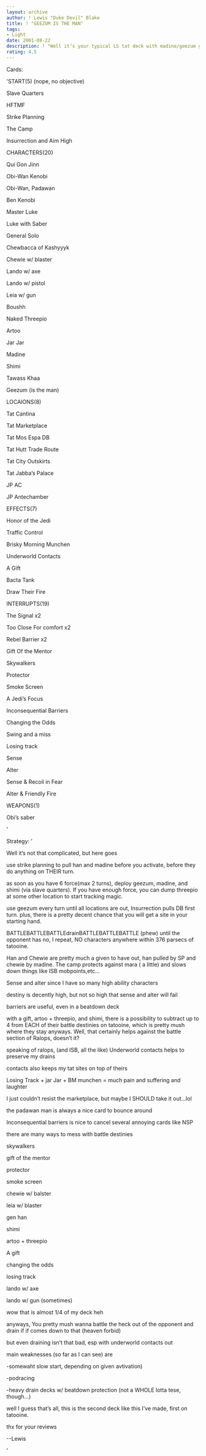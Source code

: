 ```yaml
---
layout: archive
author: ! Lewis "Duke Devil" Blake
title: ! "GEEZUM IS THE MAN"
tags:
- Light
date: 2001-08-22
description: ! "Well it’s your typical LS tat deck with madine/geezum going to pull all sites from the deck.  For those of you who aren’t good at math, that equals a lot of activation."
rating: 4.5
---
```

Cards: 

'START(5) (nope, no objective)

Slave Quarters

HFTMF

Strike Planning

The Camp

Insurrection and Aim High


CHARACTERS(20)

Qui Gon Jinn 

Obi-Wan Kenobi

Obi-Wan, Padawan

Ben Kenobi

Master Luke

Luke with Saber

General Solo

Chewbacca of Kashyyyk

Chewie w/ blaster

Lando w/ axe

Lando w/ pistol

Leia w/ gun

Boushh

Naked Threepio

Artoo

Jar Jar

Madine

Shimi 

Tawass Khaa

Geezum (is the man)


LOCAIONS(8)

Tat Cantina

Tat Marketplace

Tat Mos Espa DB

Tat Hutt Trade Route

Tat City Outskirts

Tat Jabba’s Palace

JP AC

JP Antechamber


EFFECTS(7)

Honor of the Jedi

Traffic Control

Brisky Morning Munchen

Underworld Contacts

A Gift

Bacta Tank

Draw Their Fire


INTERRUPTS(19)

The Signal x2

Too Close For comfort x2

Rebel Barrier x2

Gift Of the Mentor

Skywalkers

Protector

Smoke Screen

A Jedi’s Focus

Inconsequential Barriers

Changing the Odds

Swing and a miss

Losing track

Sense 

Alter

Sense & Recoil in Fear

Alter & Friendly Fire


WEAPONS(1)

Obi’s saber

'

Strategy: '

Well it’s not that complicated, but here goes


use strike planning to pull han and madine before you activate, before they do anything on THEIR turn.

as soon as you have 6 force(max 2 turns), deploy geezum, madine, and shimi (via slave quarters).  If you have enough force, you can dump threepio at some other location to start tracking magic.

use geezum every turn until all locations are out, Insurrection pulls DB first turn.  plus, there is a pretty decent chance that you will get a site in your starting hand.

BATTLEBATTLEBATTLEdrainBATTLEBATTLEBATTLE (phew) until the opponent has no, I repeat, NO characters anywhere within 376 parsecs of tatooine.


Han and Chewie are pretty much a given to have out, han pulled by SP and chewie by madine.  The camp protects against mara ( a little) and slows down things like ISB mobpoints,etc...

Sense and alter since I have so many high ability characters

destiny is decently high, but not so high that sense and alter will fail


barriers are useful, even in a beatdown deck


with a gift, artoo + threepio, and shimi, there is a possibility to subtract up to 4 from EACH of their battle destinies on tatooine, which is pretty mush where they stay anyways.  Well, that certainly helps against the battle section of Ralops, doesn’t it?

speaking of ralops, (and ISB, all the like) Underworld contacts helps to preserve my drains

contacts also keeps my tat sites on top of theirs


Losing Track + jar Jar + BM munchen = much pain and suffering and laughter


I just couldn’t resist the marketplace, but maybe I SHOULD take it out...lol

the padawan man is always a nice card to bounce around

Inconsequential barriers is nice to cancel several annoying cards like NSP


there are many ways to mess with battle destinies

 skywalkers

 gift of the mentor

 protector

 smoke screen

 chewie w/ balster

 leia w/ blaster

 gen han

 shimi

 artoo + threepio

 A gift

 changing the odds

 losing track

 lando w/ axe

 lando w/ gun (sometimes)


 wow that is almost 1/4 of my deck heh


anyways, You pretty mush wanna battle the heck out of the opponent and drain if if comes down to that (heaven forbid)

but even draining isn’t that bad, esp with underworld contacts out


main weaknesses (so far as I can see) are

-somewaht slow start, depending on given avtivation)

-podracing

-heavy drain decks w/ beatdown protection (not a WHOLE lotta tese, though...)



well I guess that’s all, this is the second deck like this I’ve made, first on tatooine.


thx for your reviews

--Lewis

'